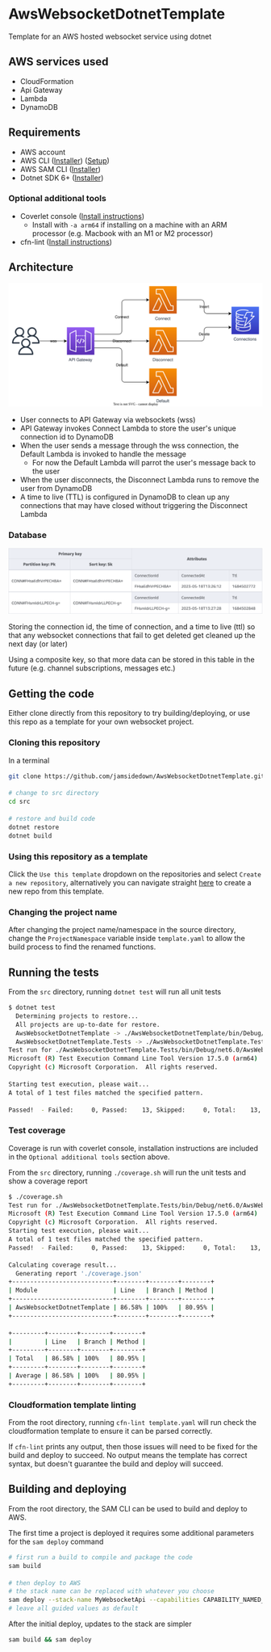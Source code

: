 # AwsWebsocketDotnetTemplate
Template for an AWS hosted websocket service using dotnet

## AWS services used
- CloudFormation
- Api Gateway
- Lambda
- DynamoDB

## Requirements
- AWS account 
- AWS CLI ([Installer](https://docs.aws.amazon.com/cli/latest/userguide/getting-started-install.html)) ([Setup](https://docs.aws.amazon.com/cli/latest/userguide/cli-chap-configure.html))
- AWS SAM CLI ([Installer](https://docs.aws.amazon.com/serverless-application-model/latest/developerguide/install-sam-cli.html))
- Dotnet SDK 6+ ([Installer](https://dotnet.microsoft.com/en-us/download))

### Optional additional tools
- Coverlet console ([Install instructions](https://github.com/coverlet-coverage/coverlet#installation-2))
  - Install with `-a arm64` if installing on a machine with an ARM processor (e.g. Macbook with an M1 or M2 processor)
- cfn-lint ([Install instructions](https://github.com/aws-cloudformation/cfn-lint#install))

## Architecture
![architecture diagram](docs/WebsocketAPI.drawio.svg)

- User connects to API Gateway via websockets (wss)
- API Gateway invokes Connect Lambda to store the user's unique connection id to DynamoDB
- When the user sends a message through the wss connection, the Default Lambda is invoked to handle the message
    - For now the Default Lambda will parrot the user's message back to the user
- When the user disconnects, the Disconnect Lambda runs to remove the user from DynamoDB
- A time to live (TTL) is configured in DynamoDB to clean up any connections that may have closed without triggering the Disconnect Lambda

### Database
![database diagram](docs/ConnectionsTable.png)

Storing the connection id, the time of connection, and a time to live (ttl) so that any websocket connections that fail to get deleted get cleaned up the next day (or later)

Using a composite key, so that more data can be stored in this table in the future (e.g. channel subscriptions, messages etc.)

## Getting the code
Either clone directly from this repository to try building/deploying, or use this repo as a template for your own websocket project.

### Cloning this repository
In a terminal
```sh
git clone https://github.com/jamsidedown/AwsWebsocketDotnetTemplate.git

# change to src directory
cd src

# restore and build code
dotnet restore
dotnet build
```

### Using this repository as a template
Click the `Use this template` dropdown on the repositories and select `Create a new repository`, alternatively you can navigate straight [here](https://github.com/jamsidedown/AwsWebsocketDotnetTemplate/generate) to create a new repo from this template.

### Changing the project name
After changing the project name/namespace in the source directory, change the `ProjectNamespace` variable inside `template.yaml` to allow the build process to find the renamed functions.

## Running the tests
From the `src` directory, running `dotnet test` will run all unit tests

```sh
$ dotnet test
  Determining projects to restore...
  All projects are up-to-date for restore.
  AwsWebsocketDotnetTemplate -> ./AwsWebsocketDotnetTemplate/bin/Debug/net6.0/AwsWebsocketDotnetTemplate.dll
  AwsWebsocketDotnetTemplate.Tests -> ./AwsWebsocketDotnetTemplate.Tests/bin/Debug/net6.0/AwsWebsocketDotnetTemplate.Tests.dll
Test run for ./AwsWebsocketDotnetTemplate.Tests/bin/Debug/net6.0/AwsWebsocketDotnetTemplate.Tests.dll (.NETCoreApp,Version=v6.0)
Microsoft (R) Test Execution Command Line Tool Version 17.5.0 (arm64)
Copyright (c) Microsoft Corporation.  All rights reserved.

Starting test execution, please wait...
A total of 1 test files matched the specified pattern.

Passed!  - Failed:     0, Passed:    13, Skipped:     0, Total:    13, Duration: 18 ms - AwsWebsocketDotnetTemplate.Tests.dll (net6.0)
```

### Test coverage
Coverage is run with coverlet console, installation instructions are included in the `Optional additional tools` section above.

From the `src` directory, running `./coverage.sh` will run the unit tests and show a coverage report

```sh
$ ./coverage.sh
Test run for ./AwsWebsocketDotnetTemplate.Tests/bin/Debug/net6.0/AwsWebsocketDotnetTemplate.Tests.dll (.NETCoreApp,Version=v6.0)
Microsoft (R) Test Execution Command Line Tool Version 17.5.0 (arm64)
Copyright (c) Microsoft Corporation.  All rights reserved.
Starting test execution, please wait...
A total of 1 test files matched the specified pattern.
Passed!  - Failed:     0, Passed:    13, Skipped:     0, Total:    13, Duration: 17 ms - AwsWebsocketDotnetTemplate.Tests.dll (net6.0)

Calculating coverage result...
  Generating report './coverage.json'
+----------------------------+--------+--------+--------+
| Module                     | Line   | Branch | Method |
+----------------------------+--------+--------+--------+
| AwsWebsocketDotnetTemplate | 86.58% | 100%   | 80.95% |
+----------------------------+--------+--------+--------+

+---------+--------+--------+--------+
|         | Line   | Branch | Method |
+---------+--------+--------+--------+
| Total   | 86.58% | 100%   | 80.95% |
+---------+--------+--------+--------+
| Average | 86.58% | 100%   | 80.95% |
+---------+--------+--------+--------+
```

### Cloudformation template linting
From the root directory, running `cfn-lint template.yaml` will run check the cloudformation template to ensure it can be parsed correctly.

If `cfn-lint` prints any output, then those issues will need to be fixed for the build and deploy to succeed.
No output means the template has correct syntax, but doesn't guarantee the build and deploy will succeed.

## Building and deploying
From the root directory, the SAM CLI can be used to build and deploy to AWS.

The first time a project is deployed it requires some additional parameters for the `sam deploy` command

```sh
# first run a build to compile and package the code
sam build

# then deploy to AWS
# the stack name can be replaced with whatever you choose
sam deploy --stack-name MyWebsocketApi --capabilities CAPABILITY_NAMED_IAM --guided
# leave all guided values as default
```

After the initial deploy, updates to the stack are simpler
```sh
sam build && sam deploy
```
